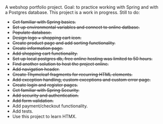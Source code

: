 A webshop portfolio project. Goal: to practice working with Spring and with a Postgres database.
This project is a work in progress. Still to do:
- ~~Get familiar with Spring basics.~~
-  ~~Set up environmental variables and connect to online datbase.~~
- ~~Populate database.~~
- ~~Design logo + shopping cart icon.~~
- ~~Create product page and add sorting functionality.~~
- ~~Create information page.~~
- ~~Add shopping cart functionality.~~
- ~~Set up local postgres db, free online hosting was limited to 50 hours.~~
- ~~Find another solution to host the project online.~~
- ~~Add navigation header.~~
- ~~Create Thymeleaf fragments for recurring HTML elements.~~
- ~~Add exception handling, custom exceptions and custom error page.~~
- ~~Create login and register pages.~~
- ~~Get familiar with Spring Security.~~
- ~~Add security and authentication.~~
- ~~Add form validation.~~
- Add payment/checkout functionality.
- Add tests.
- Use this project to learn HTMX.

